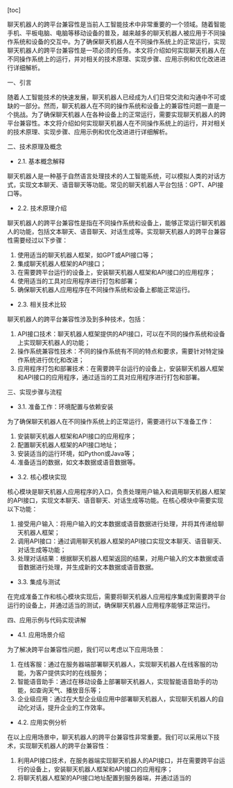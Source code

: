 
[toc]                    
                
                
聊天机器人的跨平台兼容性是当前人工智能技术中非常重要的一个领域。随着智能手机、平板电脑、电脑等移动设备的普及，越来越多的聊天机器人被应用于不同操作系统和设备的交互中。为了确保聊天机器人在不同操作系统上的正常运行，实现聊天机器人的跨平台兼容性是一项必须的任务。本文将介绍如何实现聊天机器人在不同操作系统上的运行，并对相关的技术原理、实现步骤、应用示例和优化改进进行详细解析。

一、引言

随着人工智能技术的快速发展，聊天机器人已经成为人们日常交流和沟通中不可或缺的一部分。然而，聊天机器人在不同的操作系统和设备上的兼容性问题一直是一个挑战。为了确保聊天机器人在各种设备上的正常运行，需要实现聊天机器人的跨平台兼容性。本文将介绍如何实现聊天机器人在不同操作系统上的运行，并对相关的技术原理、实现步骤、应用示例和优化改进进行详细解析。

二、技术原理及概念

- 2.1. 基本概念解释

聊天机器人是一种基于自然语言处理技术的人工智能系统，可以模拟人类的对话方式，实现文本聊天、语音聊天等功能。常见的聊天机器人平台包括：GPT、API接口等。

- 2.2. 技术原理介绍

聊天机器人的跨平台兼容性是指在不同操作系统和设备上，能够正常运行聊天机器人的功能，包括文本聊天、语音聊天、对话生成等。实现聊天机器人的跨平台兼容性需要经过以下步骤：

1. 使用适当的聊天机器人框架，如GPT或API接口等；
2. 集成聊天机器人框架的API接口；
3. 在需要跨平台运行的设备上，安装聊天机器人框架和API接口的应用程序；
4. 使用适当的工具对应用程序进行打包和部署；
5. 确保聊天机器人应用程序在不同操作系统和设备上都能正常运行。

- 2.3. 相关技术比较

聊天机器人的跨平台兼容性涉及到多种技术，包括：

1. API接口技术：聊天机器人框架提供的API接口，可以在不同的操作系统和设备上实现聊天机器人的功能；
2. 操作系统兼容性技术：不同的操作系统有不同的特点和要求，需要针对特定操作系统进行优化和改进；
3. 应用程序打包和部署技术：在需要跨平台运行的设备上，安装聊天机器人框架和API接口的应用程序，通过适当的工具对应用程序进行打包和部署。

三、实现步骤与流程

- 3.1. 准备工作：环境配置与依赖安装

为了确保聊天机器人在不同操作系统上的正常运行，需要进行以下准备工作：

1. 安装聊天机器人框架和API接口的应用程序；
2. 配置聊天机器人框架的API接口地址；
3. 安装适当的运行环境，如Python或Java等；
4. 准备适当的数据，如文本数据或语音数据等。

- 3.2. 核心模块实现

核心模块是聊天机器人应用程序的入口，负责处理用户输入和调用聊天机器人框架的API接口，实现文本聊天、语音聊天、对话生成等功能。在核心模块中需要实现以下功能：

1. 接受用户输入：将用户输入的文本数据或语音数据进行处理，并将其传递给聊天机器人框架；
2. 调用API接口：通过调用聊天机器人框架的API接口实现文本聊天、语音聊天、对话生成等功能；
3. 处理对话结果：根据聊天机器人框架返回的结果，对用户输入的文本数据或语音数据进行处理，并生成新的文本数据或语音数据。

- 3.3. 集成与测试

在完成准备工作和核心模块实现后，需要将聊天机器人应用程序集成到需要跨平台运行的设备上，并通过适当的测试，确保聊天机器人应用程序能够正常运行。

四、应用示例与代码实现讲解

- 4.1. 应用场景介绍

为了解决跨平台兼容性问题，我们可以考虑以下应用场景：

1. 在线客服：通过在服务器端部署聊天机器人，实现聊天机器人在线客服的功能，为客户提供实时的在线服务；
2. 智能语音助手：通过在移动设备上部署聊天机器人，实现智能语音助手的功能，如查询天气、播放音乐等；
3. 企业级应用：通过在大型企业级应用中部署聊天机器人，实现聊天机器人的自动化对话，提升企业的工作效率。

- 4.2. 应用实例分析

在以上应用场景中，聊天机器人的跨平台兼容性非常重要。我们可以采用以下技术，实现聊天机器人的跨平台兼容性：

1. 利用API接口技术，在服务器端实现聊天机器人的API接口，并在需要跨平台运行的设备上，安装聊天机器人框架和API接口的应用程序；
2. 将聊天机器人框架的API接口地址配置到服务器端，并通过适当的

